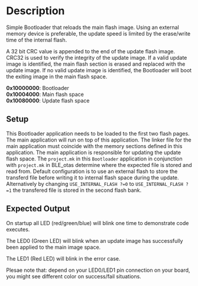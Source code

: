 # Description

Simple Bootloader that reloads the main flash image. Using an external memory device is preferable,
the update speed is limited by the erase/write time of the internal flash.

A 32 bit CRC value is appended to the end of the update flash image. 
CRC32 is used to verify the integrity of the update image. If a valid update image is identified,
the main flash section is erased and replaced with the update image. If no valid update image
is identified, the Bootloader will boot the exiting image in the main flash space.

__0x10000000__: Bootloader  
__0x10004000__: Main flash space  
__0x10080000__: Update flash space

## Setup

This Bootloader application needs to be loaded to the first two flash pages. The main application
will run on top of this application. The linker file for the main application must coincide 
with the memory sections defined in this application. The main application is responsible 
for updating the update flash space.
The `project.mk` in this `Bootloader` application in conjunction with `project.mk` in BLE_otas determine
where the expected file is stored and read from.
Default configuration is to use an external flash to store the transferd file before
writing it to internal flash space during the update.
Alternatively by changing `USE_INTERNAL_FLASH ?=0` to `USE_INTERNAL_FLASH ?=1` the transfered file
is stored in the second flash bank. 
 
## Expected Output

On startup all LED (red/green/blue) will blink one time to demonstrate code executes.

The LED0 (Green LED) will blink when an update image has successfully been applied to the main image space.

The LED1 (Red LED) will blink in the error case.

Plesae note that: depend on your LED0/LED1 pin connection on your board, you might see different color on success/fail situations.
